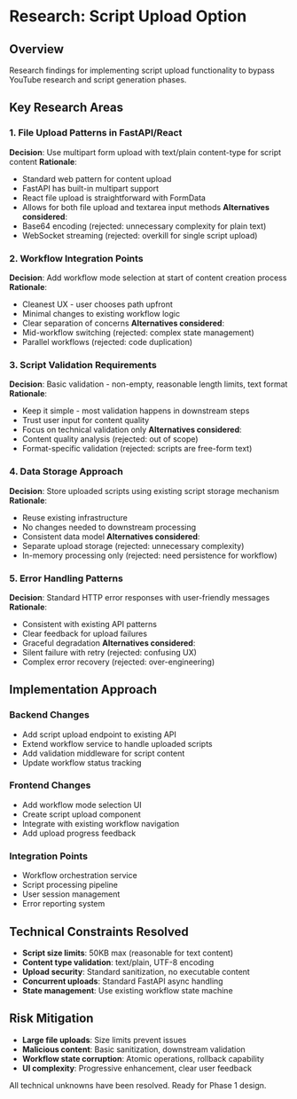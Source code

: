 # Research: Script Upload Option

## Overview
Research findings for implementing script upload functionality to bypass YouTube research and script generation phases.

## Key Research Areas

### 1. File Upload Patterns in FastAPI/React
**Decision**: Use multipart form upload with text/plain content-type for script content
**Rationale**:
- Standard web pattern for content upload
- FastAPI has built-in multipart support
- React file upload is straightforward with FormData
- Allows for both file upload and textarea input methods
**Alternatives considered**:
- Base64 encoding (rejected: unnecessary complexity for plain text)
- WebSocket streaming (rejected: overkill for single script upload)

### 2. Workflow Integration Points
**Decision**: Add workflow mode selection at start of content creation process
**Rationale**:
- Cleanest UX - user chooses path upfront
- Minimal changes to existing workflow logic
- Clear separation of concerns
**Alternatives considered**:
- Mid-workflow switching (rejected: complex state management)
- Parallel workflows (rejected: code duplication)

### 3. Script Validation Requirements
**Decision**: Basic validation - non-empty, reasonable length limits, text format
**Rationale**:
- Keep it simple - most validation happens in downstream steps
- Trust user input for content quality
- Focus on technical validation only
**Alternatives considered**:
- Content quality analysis (rejected: out of scope)
- Format-specific validation (rejected: scripts are free-form text)

### 4. Data Storage Approach
**Decision**: Store uploaded scripts using existing script storage mechanism
**Rationale**:
- Reuse existing infrastructure
- No changes needed to downstream processing
- Consistent data model
**Alternatives considered**:
- Separate upload storage (rejected: unnecessary complexity)
- In-memory processing only (rejected: need persistence for workflow)

### 5. Error Handling Patterns
**Decision**: Standard HTTP error responses with user-friendly messages
**Rationale**:
- Consistent with existing API patterns
- Clear feedback for upload failures
- Graceful degradation
**Alternatives considered**:
- Silent failure with retry (rejected: confusing UX)
- Complex error recovery (rejected: over-engineering)

## Implementation Approach

### Backend Changes
- Add script upload endpoint to existing API
- Extend workflow service to handle uploaded scripts
- Add validation middleware for script content
- Update workflow status tracking

### Frontend Changes
- Add workflow mode selection UI
- Create script upload component
- Integrate with existing workflow navigation
- Add upload progress feedback

### Integration Points
- Workflow orchestration service
- Script processing pipeline
- User session management
- Error reporting system

## Technical Constraints Resolved
- **Script size limits**: 50KB max (reasonable for text content)
- **Content type validation**: text/plain, UTF-8 encoding
- **Upload security**: Standard sanitization, no executable content
- **Concurrent uploads**: Standard FastAPI async handling
- **State management**: Use existing workflow state machine

## Risk Mitigation
- **Large file uploads**: Size limits prevent issues
- **Malicious content**: Basic sanitization, downstream validation
- **Workflow state corruption**: Atomic operations, rollback capability
- **UI complexity**: Progressive enhancement, clear user feedback

All technical unknowns have been resolved. Ready for Phase 1 design.
